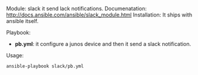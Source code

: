 Module: slack
it send lack notifications.
Documenatation: http://docs.ansible.com/ansible/slack_module.html
Installation: It ships with ansible itself.   

Playbook: 
- **pb.yml**: it configure a junos device and then it send a slack notification.

Usage: 
```
ansible-playbook slack/pb.yml

```

